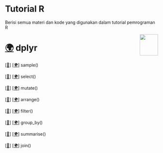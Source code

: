 # Tutorial R

Berisi semua materi dan kode yang digunakan dalam tutorial pemrograman R


<div>
  <img src="https://i0.wp.com/drkeithmcnulty.com/wp-content/uploads/2020/04/dplyr-2.png?fit=680%2C789&ssl=1" data-canonical-src="https://i0.wp.com/drkeithmcnulty.com/wp-content/uploads/2020/04/dplyr-2.png?fit=680%2C789&ssl=1" width="60" height="70" align="right"/>
</div>

# [🌍](https://www.belajarstatistik.com/blog/2020/12/17/dplyr-manipulasi-data/) dplyr

[[📂](dplyr/sample.R)]
[[🌍](https://www.belajarstatistik.com/blog/2020/12/18/dplyr-sample/)]
sample()

[[📂](dplyr/select.R)]
[[🌍](https://www.belajarstatistik.com/blog/2020/12/19/dplyr-select/)]
select()

[[📂](dplyr/mutate.R)]
[[🌍](https://www.belajarstatistik.com/blog/2020/12/21/dplyr-mutate/)]
mutate()

[[📂](dplyr/arrange.R)]
[[🌍](https://www.belajarstatistik.com/blog/2020/12/24/dplyr-arrange/)]
arrange()

[[📂](dplyr/filter.R)]
[[🌍](https://www.belajarstatistik.com/blog/2021/01/10/dplyr-filter/)]
filter()

[[📂](dplyr/group_by.R)]
[[🌍](https://www.belajarstatistik.com/blog/2021/01/14/dplyr-group-by/)]
group_by()

[[📂](dplyr/summarise.R)]
[[🌍](https://www.belajarstatistik.com/blog/2021/01/16/dplyr-summarise/)]
summarise()

[[📂](#)]
[[🌍](#)]
join()
